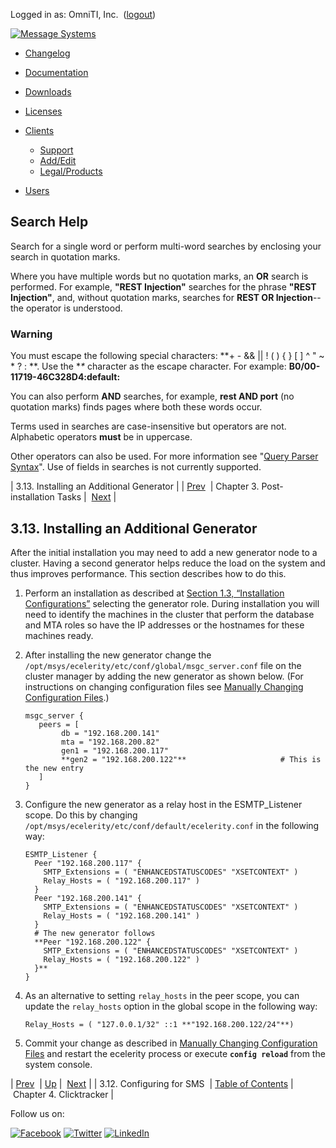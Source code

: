 Logged in as: OmniTI, Inc.  ([logout](https://support.messagesystems.com/logout.php))

[![Message Systems](https://support.messagesystems.com/images/ms-white205.png)](https://support.messagesystems.com/start.php) 

*   [Changelog](https://support.messagesystems.com/start.php?show=changelog)
*   [Documentation](https://support.messagesystems.com/docs/)
*   [Downloads](https://support.messagesystems.com/start.php)

*   [Licenses](https://support.messagesystems.com/license_summary.php)
*   <a href="">Clients</a>
    *   [Support](https://support.messagesystems.com/cs.php)
    *   [Add/Edit](https://support.messagesystems.com/edit_client.php)
    *   [Legal/Products](https://support.messagesystems.com/edit_products.php)
*   [Users](https://support.messagesystems.com/edit_customer.php)

## Search Help

Search for a single word or perform multi-word searches by enclosing your search in quotation marks.

Where you have multiple words but no quotation marks, an **OR** search is performed. For example, **"REST Injection"** searches for the phrase **"REST Injection"**, and, without quotation marks, searches for **REST OR Injection**--the operator is understood.

### Warning

You must escape the following special characters: **+ - && || ! ( ) { } [ ] ^ " ~ * ? : \**. Use the **\** character as the escape character. For example: **B0/00-11719-46C328D4\:default\:**

You can also perform **AND** searches, for example, **rest AND port** (no quotation marks) finds pages where both these words occur.

Terms used in searches are case-insensitive but operators are not. Alphabetic operators **must** be in uppercase.

Other operators can also be used. For more information see "[Query Parser Syntax](https://lucene.apache.org/core/old_versioned_docs/versions/3_0_0/queryparsersyntax.html)". Use of fields in searches is not currently supported.

| 3.13. Installing an Additional Generator |
| [Prev](mc-post-installation.sms.php)  | Chapter 3. Post-installation Tasks |  [Next](mc-clicktracker-component.php) |

## 3.13. Installing an Additional Generator

After the initial installation you may need to add a new generator node to a cluster. Having a second generator helps reduce the load on the system and thus improves performance. This section describes how to do this.

1.  Perform an installation as described at [Section 1.3, “Installation Configurations”](mc-configurations.php "1.3. Installation Configurations") selecting the generator role. During installation you will need to identify the machines in the cluster that perform the database and MTA roles so have the IP addresses or the hostnames for these machines ready.

2.  After installing the new generator change the `/opt/msys/ecelerity/etc/conf/global/msgc_server.conf` file on the cluster manager by adding the new generator as shown below. (For instructions on changing configuration files see [Manually Changing Configuration Files](https://support.messagesystems.com/docs/web-ref/conf.manual.changes.php).)

    ```
    msgc_server {
       peers = [
            db = "192.168.200.141"
            mta = "192.168.200.82"
            gen1 = "192.168.200.117"
            **gen2 = "192.168.200.122"**                     # This is the new entry
       ]
    }
    ```

3.  Configure the new generator as a relay host in the ESMTP_Listener scope. Do this by changing `/opt/msys/ecelerity/etc/conf/default/ecelerity.conf` in the following way:

    ```
    ESMTP_Listener {
      Peer "192.168.200.117" {
        SMTP_Extensions = ( "ENHANCEDSTATUSCODES" "XSETCONTEXT" )
        Relay_Hosts = ( "192.168.200.117" )
      }
      Peer "192.168.200.141" {
        SMTP_Extensions = ( "ENHANCEDSTATUSCODES" "XSETCONTEXT" )
        Relay_Hosts = ( "192.168.200.141" )
      }
      # The new generator follows
      **Peer "192.168.200.122" {
        SMTP_Extensions = ( "ENHANCEDSTATUSCODES" "XSETCONTEXT" )
        Relay_Hosts = ( "192.168.200.122" )
      }** 
    }
    ```

4.  As an alternative to setting `relay_hosts` in the peer scope, you can update the `relay_hosts` option in the global scope in the following way:

    `Relay_Hosts = ( "127.0.0.1/32" ::1 **"192.168.200.122/24"**)`
5.  Commit your change as described in [Manually Changing Configuration Files](https://support.messagesystems.com/docs/web-ref/conf.manual.changes.php) and restart the ecelerity process or execute **`config reload`**         from the system console.

| [Prev](mc-post-installation.sms.php)  | [Up](mc-post-installation.php) |  [Next](mc-clicktracker-component.php) |
| 3.12. Configuring for SMS  | [Table of Contents](index.php) |  Chapter 4. Clicktracker |

Follow us on:

[![Facebook](https://support.messagesystems.com/images/icon-facebook.png)](http://www.facebook.com/messagesystems) [![Twitter](https://support.messagesystems.com/images/icon-twitter.png)](http://twitter.com/#!/MessageSystems) [![LinkedIn](https://support.messagesystems.com/images/icon-linkedin.png)](http://www.linkedin.com/company/message-systems)